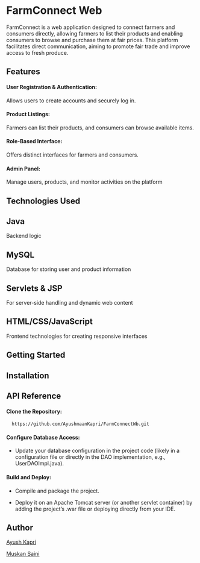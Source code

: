 
# FarmConnect Web

FarmConnect is a web application designed to connect farmers and consumers directly, allowing farmers to list their products and enabling consumers to browse and purchase them at fair prices. This platform facilitates direct communication, aiming to promote fair trade and improve access to fresh produce.



## Features

#### User Registration & Authentication:
Allows users to create accounts and securely log in.
#### Product Listings: 
Farmers can list their products, and consumers can browse available items.
#### Role-Based Interface:
 Offers distinct interfaces for farmers and consumers.
#### Admin Panel:
 Manage users, products, and monitor activities on the platform
## Technologies Used

## Java  
Backend logic
## MySQL 
Database for storing user and product information
## Servlets & JSP 
For server-side handling and dynamic web content

## HTML/CSS/JavaScript 
Frontend technologies for creating responsive interfaces
## Getting Started

## Installation

## API Reference

#### Clone the Repository:

```http
  https://github.com/AyushmaanKapri/FarmConnectWb.git
```

#### Configure Database Access:

* Update your database configuration in the project code (likely in a configuration file or directly in the DAO implementation, e.g., UserDAOImpl.java).

#### Build and Deploy:

 * Compile and package the project.

* Deploy it on an Apache Tomcat server (or another servlet container) by adding the project’s .war file or deploying directly from your IDE.



## Author

 [Ayush Kapri](https://www.github.com/ayushmaankapri)
 
 [Muskan Saini](https://github.com/MuskanSaini2208)

